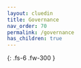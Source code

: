 ```yaml
---
layout: cluedin
title: Governance
nav_order: 70
permalink: /governance
has_children: true
---
```


{: .fs-6 .fw-300 }
